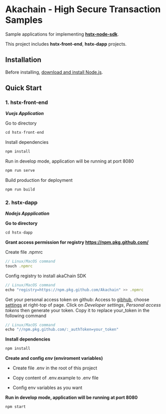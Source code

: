 # Akachain - High Secure Transaction Samples
Sample applications for implementing **[hstx-node-sdk](https://github.com/Akachain/akc-node-sdk)**.

This project includes __hstx-front-end__, __hstx-dapp__ projects.

## Installation
Before installing, [download and install Node.js](https://nodejs.org/en/download/).

## Quick Start

### 1. hstx-front-end
<b><i>Vuejs Application</i></b>

Go to directory
```js
cd hstx-front-end
```

Install dependencies
```js
npm install
```

Run in develop mode, application will be running at port 8080
```js
npm run serve
```

Build production for deployment
```js
npm run build
```

### 2. hstx-dapp
<b><i>Nodejs Appplication</i></b>

__Go to directory__
```js
cd hstx-dapp
```

__Grant access permission for registry https://npm.pkg.github.com/__

Create file .npmrc

```js
// Linux/MacOS command
touch .npmrc
```
Config registry to install akaChain SDK
```js
// Linux/MacOS command
echo "registry=https://npm.pkg.github.com/Akachain" >> .npmrc
```
Get your personal access token on github:
Access to [gibhub](https://github.com), choose [settings](https://github.com/settings/profile) at right-top of page. Click on _Developer settings_, _Personal access tokens_ then generate your token. Copy it to replace your_token in the following command
```js
// Linux/MacOS command
echo "//npm.pkg.github.com/:_authToken=your_token"
```

__Install dependencies__
```js
npm install
```

__Create and config _env_ (enviroment variables)__

- Create file .env in the root of this project

- Copy content of .env.example to .env file

- Config env variables as you want

__Run in develop mode, application will be running at port 8080__
```js
npm start
```